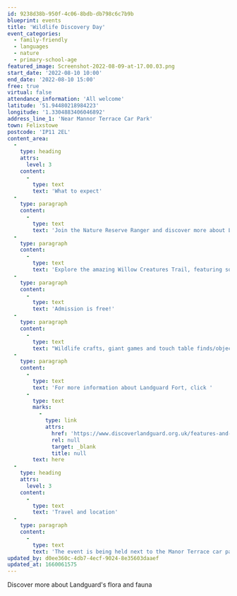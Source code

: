 ```yaml
---
id: 9238d38b-950f-4c06-8bdb-db798c6c7b9b
blueprint: events
title: 'Wildlife Discovery Day'
event_categories:
  - family-friendly
  - languages
  - nature
  - primary-school-age
featured_image: Screenshot-2022-08-09-at-17.00.03.png
start_date: '2022-08-10 10:00'
end_date: '2022-08-10 15:00'
free: true
virtual: false
attendance_information: 'All welcome'
latitude: '51.94480218984223'
longitude: '1.3304883406046892'
address_line_1: 'Near Mannor Terrace Car Park'
town: Felixstowe
postcode: 'IP11 2EL'
content_area:
  -
    type: heading
    attrs:
      level: 3
    content:
      -
        type: text
        text: 'What to expect'
  -
    type: paragraph
    content:
      -
        type: text
        text: 'Join the Nature Reserve Ranger and discover more about Landguard’s flora and fauna.'
  -
    type: paragraph
    content:
      -
        type: text
        text: 'Explore the amazing Willow Creatures Trail, featuring some of the bugs and beasties which can be spotted at the reserve.'
  -
    type: paragraph
    content:
      -
        type: text
        text: 'Admission is free!'
  -
    type: paragraph
    content:
      -
        type: text
        text: "Wildlife crafts, giant games and touch table finds/objects. You can also build a bug box for your\_\_garden at home for a small charge to cover materials ( £5 per person, cash only)."
  -
    type: paragraph
    content:
      -
        type: text
        text: 'For more information about Landguard Fort, click '
      -
        type: text
        marks:
          -
            type: link
            attrs:
              href: 'https://www.discoverlandguard.org.uk/features-and-stories/summer-fun-at-landguard/'
              rel: null
              target: _blank
              title: null
        text: here
  -
    type: heading
    attrs:
      level: 3
    content:
      -
        type: text
        text: 'Travel and location'
  -
    type: paragraph
    content:
      -
        type: text
        text: 'The event is being held next to the Manor Terrace car park, IP11 2EL'
updated_by: d0ee360c-4db7-4ecf-9024-8e35603daaef
updated_at: 1660061575
---
```

Discover more about Landguard's flora and fauna
